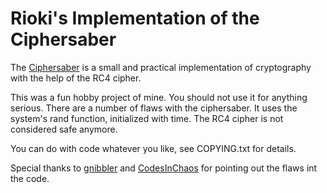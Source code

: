 
Rioki's Implementation of the Ciphersaber
=========================================

The [Ciphersaber][1] is a small and practical implementation of cryptography with 
the help of the RC4 cipher. 

This was a fun hobby project of mine. You should not use it for anything serious.
There are a number of flaws with the ciphersaber. It uses the system's rand 
function, initialized with time. The RC4 cipher is not considered safe anymore.

You can do with code whatever you like, see COPYING.txt for details.

Special thanks to [gnibbler][2] and [CodesInChaos][3] for pointing out the flaws 
int the code.

[1]: http://ciphersaber.gurus.org/
[2]: https://stackoverflow.com/users/174728/gnibbler
[3]: https://stackoverflow.com/users/445517/codesinchaos
